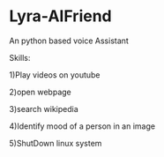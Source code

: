 # Lyra-AIFriend

An python based voice Assistant

Skills:

1)Play videos on youtube

2)open webpage

3)search wikipedia

4)Identify mood of a person in an image

5)ShutDown linux system
